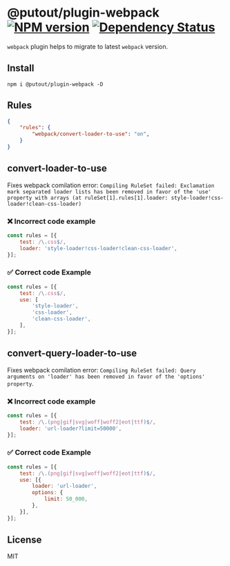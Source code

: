 # @putout/plugin-webpack [![NPM version][NPMIMGURL]][NPMURL] [![Dependency Status][DependencyStatusIMGURL]][DependencyStatusURL]

[NPMIMGURL]: https://img.shields.io/npm/v/@putout/plugin-webpack.svg?style=flat&longCache=true
[NPMURL]: https://npmjs.org/package/@putout/plugin-webpack"npm"
[DependencyStatusURL]: https://david-dm.org/coderaiser/webpack?path=packages/plugin-webpack
[DependencyStatusIMGURL]: https://david-dm.org/coderaiser/webpack.svg?path=packages/plugin-webpack

`webpack` plugin helps to migrate to latest `webpack` version.

## Install

```
npm i @putout/plugin-webpack -D
```

## Rules

```json
{
    "rules": {
        "webpack/convert-loader-to-use": "on",
    }
}
```

## convert-loader-to-use

Fixes webpack comilation error: `Compiling RuleSet failed: Exclamation mark separated loader lists has been removed in favor of the 'use' property with arrays (at ruleSet[1].rules[1].loader: style-loader!css-loader!clean-css-loader)`

### ❌ Incorrect code example

```js
const rules = [{
    test: /\.css$/,
    loader: 'style-loader!css-loader!clean-css-loader',
}];
```

### ✅ Correct code Example

```js
const rules = [{
    test: /\.css$/,
    use: [
        'style-loader',
        'css-loader',
        'clean-css-loader',
    ],
}];
```

## convert-query-loader-to-use

Fixes webpack comilation error: `Compiling RuleSet failed: Query arguments on 'loader' has been removed in favor of the 'options' property`.

### ❌ Incorrect code example

```js
const rules = [{
    test: /\.(png|gif|svg|woff|woff2|eot|ttf)$/,
    loader: 'url-loader?limit=50000',
}];
```

### ✅ Correct code Example

```js
const rules = [{
    test: /\.(png|gif|svg|woff|woff2|eot|ttf)$/,
    use: [{
        loader: 'url-loader',
        options: {
            limit: 50_000,
        },
    }],
}];
```

## License

MIT
